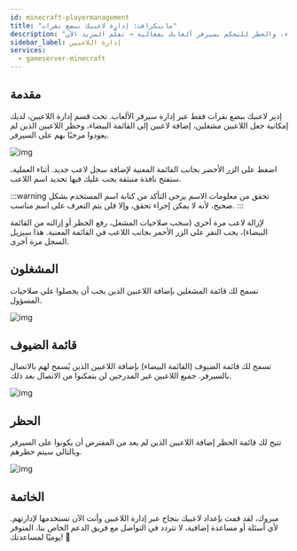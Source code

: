```yaml
---
id: minecraft-playermanagement
title: "ماينكرافت: إدارة لاعبيك ببضع نقرات"
description: "إدارة أدوار اللاعبين، الوصول إلى القائمة البيضاء، والحظر للتحكم بسيرفر ألعابك بفعالية → تعلّم المزيد الآن"
sidebar_label: إدارة اللاعبين
services:
  - gameserver-minecraft
---
```


## مقدمة

إدير لاعبيك ببضع نقرات فقط عبر إدارة سيرفر الألعاب. تحت قسم إدارة اللاعبين، لديك إمكانية جعل اللاعبين مشغلين، إضافة لاعبين إلى القائمة البيضاء، وحظر اللاعبين الذين لم يعودوا مرحبًا بهم على السيرفر.

![img](https://screensaver01.zap-hosting.com/index.php/s/ijDqwZdpmkFMGdn/preview)

اضغط على الزر الأخضر بجانب القائمة المعنية لإضافة سجل لاعب جديد. أثناء العملية، ستفتح نافذة منبثقة يجب عليك فيها تحديد اسم اللاعب.

:::warning تحقق من معلومات الاسم
يرجى التأكد من كتابة اسم المستخدم بشكل صحيح، لأنه لا يمكن إجراء تحقق، وإلا فلن يتم التعرف على اسم مناسب.
:::

لإزالة لاعب مرة أخرى (سحب صلاحيات المشغل، رفع الحظر أو إزالته من القائمة البيضاء)، يجب النقر على الزر الأحمر بجانب اللاعب في القائمة المعنية. هذا سيزيل السجل مرة أخرى.

## المشغلون
تسمح لك قائمة المشغلين بإضافة اللاعبين الذين يجب أن يحصلوا على صلاحيات المسؤول.

![img](https://screensaver01.zap-hosting.com/index.php/s/Kjpe8t3DFEdgPSz/preview)

## قائمة الضيوف
تسمح لك قائمة الضيوف (القائمة البيضاء) بإضافة اللاعبين الذين يُسمح لهم بالاتصال بالسيرفر. جميع اللاعبين غير المدرجين لن يتمكنوا من الاتصال بعد ذلك.

![img](https://screensaver01.zap-hosting.com/index.php/s/iY8dSnoXpFYfpfz/preview)

## الحظر
تتيح لك قائمة الحظر إضافة اللاعبين الذين لم يعد من المفترض أن يكونوا على السيرفر وبالتالي سيتم حظرهم.

![img](https://screensaver01.zap-hosting.com/index.php/s/aspGsM28fimDR3a/preview)

## الخاتمة
مبروك، لقد قمت بإعداد لاعبيك بنجاح عبر إدارة اللاعبين وأنت الآن تستخدمها لإدارتهم. لأي أسئلة أو مساعدة إضافية، لا تتردد في التواصل مع فريق الدعم الخاص بنا، المتوفر يوميًا لمساعدتك! 🙂